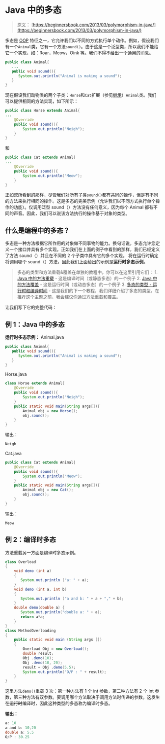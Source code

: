 # Java 中的多态

> 原文： [https://beginnersbook.com/2013/03/polymorphism-in-java/](https://beginnersbook.com/2013/03/polymorphism-in-java/)

多态是 [OOP](https://beginnersbook.com/2013/04/oops-concepts/) 特征之一，它允许我们以不同的方式执行单个动作。例如，假设我们有一个`Animal`类，它有一个方法`sound()`。由于这是一个泛型类，所以我们不能给它一个实现，如：Roar，Meow，Oink 等。我们不得不给出一个通用的消息。

```java
public class Animal{
   ...
   public void sound(){
      System.out.println("Animal is making a sound");   
   }
}
```

现在假设我们动物类的两个子类：`Horse`和`Cat`扩展（参见[继承](https://beginnersbook.com/2013/03/inheritance-in-java/)）`Animal`类。我们可以提供相同的方法实现，如下所示：

```java
public class Horse extends Animal{
...
    @Override
    public void sound(){
        System.out.println("Neigh");
    }
}
```

和

```java
public class Cat extends Animal{
...
    @Override
    public void sound(){
        System.out.println("Meow");
    }
}
```

正如您所看到的那样，尽管我们对所有子类`sound()`都有共同的操作，但是有不同的方法来执行相同的操作。这是多态的完美示例（允许我们以不同方式执行单个操作的功能）。仅调用泛型 sound（）方法没有任何意义，因为每个 Animal 都有不同的声音。因此，我们可以说该方法执行的操作基于对象的类型。

## 什么是编程中的多态？

多态是一种方法根据它所作用的对象做不同事物的能力。换句话说，多态允许您定义一个接口并具有多个实现。正如我们在上面的例子中看到的那样，我们已经定义了方法 sound（）并且在不同的 2 个子类中具有它的多个实现。
将在运行时确定将调用哪个 sound（）方法，因此我们上面给出的示例是**运行时多态示例**。

> 多态的类型和方法重载&amp;覆盖在单独的教程中。你可以在这里引用它们：
> 1\. [Java 中的方法重载](https://beginnersbook.com/2013/05/method-overloading/) - 这是编译时间（或静态多态）的一个例子
> 2\. [Java 中的方法覆盖](https://beginnersbook.com/2014/01/method-overriding-in-java-with-example/) - 这是运行时间（或动态多态）的一个例子
> 3\. [多态的类型 - 运行时和编译时间](https://beginnersbook.com/2013/04/runtime-compile-time-polymorphism/) - 这是我们的下一个教程，我们详细介绍了多态的类型。在推荐这个主题之前，我会建议你通过方法重载和覆盖。

让我们写下它的完整代码：

## 例 1：Java 中的多态

**运行时多态示例：**
Animal.java

```java
public class Animal{
   public void sound(){
      System.out.println("Animal is making a sound");   
   }
}
```

Horse.java

```java
class Horse extends Animal{
    @Override
    public void sound(){
        System.out.println("Neigh");
    }
    public static void main(String args[]){
    	Animal obj = new Horse();
    	obj.sound();
    }
}
```

输出：

```java
Neigh
```

Cat.java

```java
public class Cat extends Animal{
    @Override
    public void sound(){
        System.out.println("Meow");
    }
    public static void main(String args[]){
    	Animal obj = new Cat();
    	obj.sound();
    }
}
```

输出：

```java
Meow
```

## 例 2：编译时多态

方法重载另一方面是编译时多态示例。

```java
class Overload
{
    void demo (int a)
    {
       System.out.println ("a: " + a);
    }
    void demo (int a, int b)
    {
       System.out.println ("a and b: " + a + "," + b);
    }
    double demo(double a) {
       System.out.println("double a: " + a);
       return a*a;
    }
}
class MethodOverloading
{
    public static void main (String args [])
    {
        Overload Obj = new Overload();
        double result;
        Obj .demo(10);
        Obj .demo(10, 20);
        result = Obj .demo(5.5);
        System.out.println("O/P : " + result);
    }
}
```

这里方法`demo()`重载 3 次：第一种方法有 1 个 int 参数，第二种方法有 2 个 int 参数，第三种方法有双参数。要调用哪个方法取决于调用方法时传递的参数。这发生在~~运行时~~编译时，因此这种类型的多态称为编译时多态。

**输出：**

```java
a: 10
a and b: 10,20
double a: 5.5
O/P : 30.25
```